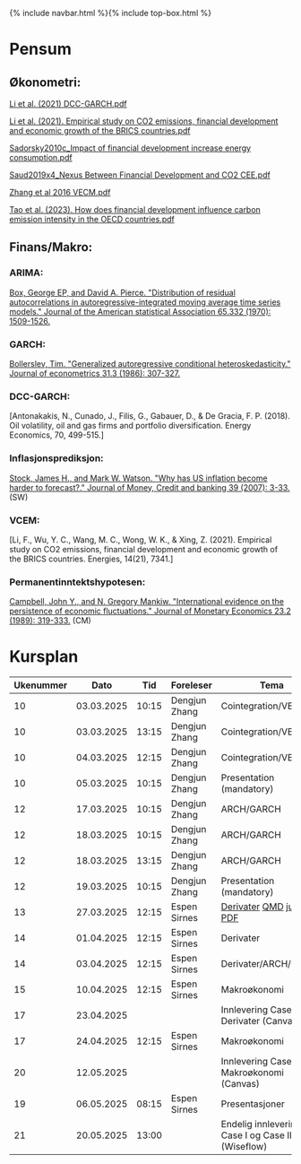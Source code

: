 {% include navbar.html %}{% include top-box.html %}
# Pensum

## Økonometri:
[Li et al. (2021) DCC-GARCH.pdf](reading/Li%20et%20al.%20%20(2021)%20DCC-GARCH.pdf)

[Li et al.  (2021). Empirical study on CO2 emissions, financial development and economic growth of the BRICS countries.pdf](reading/Li%20et%20al.%20%20(2021).%20Empirical%20study%20on%20CO2%20emissions,%20financial%20development%20and%20economic%20growth%20of%20the%20BRICS%20countries.pdf)

[Sadorsky2010c_Impact of financial development increase energy consumption.pdf](reading/Sadorsky2010c_Impact%20of%20financial%20development%20increase%20energy%20consumption.pdf)

[Saud2019x4_Nexus Between Financial Development and CO2 CEE.pdf](reading/Saud2019x4_Nexus%20Between%20Financial%20Development%20and%20CO2%20CEE.pdf)

[Zhang et al 2016 VECM.pdf](reading/Zhang%20et%20al%202016%20VECM.pdf)

[Tao et al.  (2023). How does financial development influence carbon emission intensity in the OECD countries.pdf](reading/Tao%20et%20al.%20%20(2023).%20How%20does%20financial%20development%20influence%20carbon%20emission%20intensity%20in%20the%20OECD%20countries.pdf)


## Finans/Makro:
### ARIMA: 
[Box, George EP, and David A. Pierce. "Distribution of residual autocorrelations in autoregressive-integrated moving average time series models." Journal of the American statistical Association 65.332 (1970): 1509-1526.](reading/Box%20Jenkins%20(1970).pdf)

### GARCH: 
[Bollerslev, Tim. "Generalized autoregressive conditional heteroskedasticity." Journal of econometrics 31.3 (1986): 307-327.](reading/Bollerslev%20(1986).pdf)


### DCC-GARCH:

[Antonakakis, N., Cunado, J., Filis, G., Gabauer, D., & De Gracia, F. P. (2018). Oil volatility, oil and gas firms and portfolio diversification. Energy Economics, 70, 499-515.]

### Inflasjonsprediksjon:
[Stock, James H., and Mark W. Watson. "Why has US inflation become harder to forecast?." Journal of Money, Credit and banking 39 (2007): 3-33.](reading/Stock%20and%20Watson%20(2007).pdf) (SW)


### VCEM: 
[Li, F., Wu, Y. C., Wang, M. C., Wong, W. K., & Xing, Z. (2021). Empirical study on CO2 emissions, financial development and economic growth of the BRICS countries. Energies, 14(21), 7341.]
### Permanentinntektshypotesen:
[Campbell, John Y., and N. Gregory Mankiw. "International evidence on the persistence of economic fluctuations." Journal of Monetary Economics 23.2 (1989): 319-333.](reading/Campbell%20and%20Mankiw%20(1989).pdf) (CM)

# Kursplan

| Ukenummer | Dato       | Tid    | Foreleser     | Tema                         |
|-----------|------------|--------|---------------|------------------------------|
| 10        | 03.03.2025 | 10:15  | Dengjun Zhang | Cointegration/VECM           |
| 10        | 03.03.2025 | 13:15  | Dengjun Zhang | Cointegration/VECM           |
| 10        | 04.03.2025 | 12:15  | Dengjun Zhang | Cointegration/VECM           |
| 10        | 05.03.2025 | 10:15  | Dengjun Zhang | Presentation (mandatory)     |
| 12        | 17.03.2025 | 10:15  | Dengjun Zhang | ARCH/GARCH                   |
| 12        | 18.03.2025 | 10:15  | Dengjun Zhang | ARCH/GARCH                   |
| 12        | 18.03.2025 | 13:15  | Dengjun Zhang | ARCH/GARCH                   |
| 12        | 19.03.2025 | 10:15  | Dengjun Zhang | Presentation (mandatory)     |
| 13        | 27.03.2025 | 12:15  | Espen Sirnes  | [Derivater](lectures_es/binomial_option.html)  [QMD](lectures_es/binomial_option.qmd)  [jupyter](lectures_es/binomial_option.ipynb) [PDF](lectures_es/binomial_option.pdf)               |
| 14        | 01.04.2025 | 12:15  | Espen Sirnes  | Derivater                    |
| 14        | 03.04.2025 | 12:15  | Espen Sirnes  | Derivater/ARCH/GARCH                    |
| 15        | 10.04.2025 | 12:15  | Espen Sirnes  | Makroøkonomi                 |
| 17        | 23.04.2025 |        |               | Innlevering Case Derivater (Canvas)|
| 17        | 24.04.2025 | 12:15  | Espen Sirnes  | Makroøkonomi                 |
| 20        | 12.05.2025 |        |               | Innlevering Case Makroøkonomi  (Canvas)      |
| 19        | 06.05.2025 | 08:15  | Espen Sirnes  | Presentasjoner                |
| 21        | 20.05.2025 | 13:00  |               | Endelig innlevering Case I og Case II (Wiseflow)|






